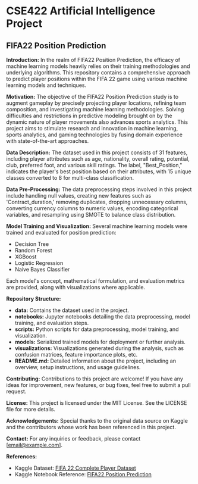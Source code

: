 # CSE422 Artificial Intelligence Project
 
## FIFA22 Position Prediction

**Introduction:**
In the realm of FIFA22 Position Prediction, the efficacy of machine learning models heavily relies on their training methodologies and underlying algorithms. This repository contains a comprehensive approach to predict player positions within the FIFA 22 game using various machine learning models and techniques.

**Motivation:**
The objective of the FIFA22 Position Prediction study is to augment gameplay by precisely projecting player locations, refining team composition, and investigating machine learning methodologies. Solving difficulties and restrictions in predictive modeling brought on by the dynamic nature of player movements also advances sports analytics. This project aims to stimulate research and innovation in machine learning, sports analytics, and gaming technologies by fusing domain experience with state-of-the-art approaches.

**Data Description:**
The dataset used in this project consists of 31 features, including player attributes such as age, nationality, overall rating, potential, club, preferred foot, and various skill ratings. The label, "Best_Position," indicates the player's best position based on their attributes, with 15 unique classes converted to 8 for multi-class classification.

**Data Pre-Processing:**
The data preprocessing steps involved in this project include handling null values, creating new features such as 'Contract_duration,' removing duplicates, dropping unnecessary columns, converting currency columns to numeric values, encoding categorical variables, and resampling using SMOTE to balance class distribution.

**Model Training and Visualization:**
Several machine learning models were trained and evaluated for position prediction:
- Decision Tree
- Random Forest
- XGBoost
- Logistic Regression
- Naive Bayes Classifier

Each model's concept, mathematical formulation, and evaluation metrics are provided, along with visualizations where applicable.

**Repository Structure:**
- **data:** Contains the dataset used in the project.
- **notebooks:** Jupyter notebooks detailing the data preprocessing, model training, and evaluation steps.
- **scripts:** Python scripts for data preprocessing, model training, and visualization.
- **models:** Serialized trained models for deployment or further analysis.
- **visualizations:** Visualizations generated during the analysis, such as confusion matrices, feature importance plots, etc.
- **README.md:** Detailed information about the project, including an overview, setup instructions, and usage guidelines.


**Contributing:**
Contributions to this project are welcome! If you have any ideas for improvement, new features, or bug fixes, feel free to submit a pull request.

**License:**
This project is licensed under the MIT License. See the LICENSE file for more details.

**Acknowledgements:**
Special thanks to the original data source on Kaggle and the contributors whose work has been referenced in this project.

**Contact:**
For any inquiries or feedback, please contact [email@example.com].

**References:**
- Kaggle Dataset: [FIFA 22 Complete Player Dataset](https://www.kaggle.com/datasets/stefanoleone992/fifa-22-complete-player-dataset)
- Kaggle Notebook Reference: [FIFA22 Position Prediction](https://www.kaggle.com/code/aidinkiany/fifa22-position-prediction)
